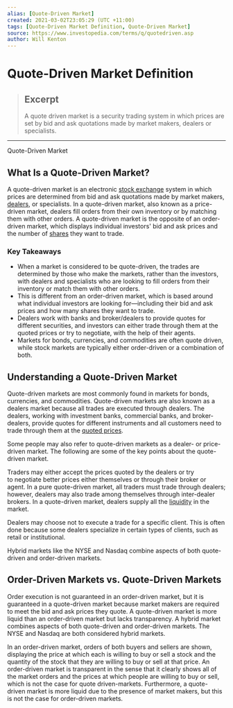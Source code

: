 ```yaml
---
alias: [Quote-Driven Market]
created: 2021-03-02T23:05:29 (UTC +11:00)
tags: [Quote-Driven Market Definition, Quote-Driven Market]
source: https://www.investopedia.com/terms/q/quotedriven.asp
author: Will Kenton
---
```


# Quote-Driven Market Definition

> ## Excerpt
> A quote driven market is a security trading system in which prices are set by bid and ask quotations made by market makers, dealers or specialists.

---

Quote-Driven Market
## What Is a Quote-Driven Market?

A quote-driven market is an electronic [stock exchange](https://www.investopedia.com/articles/basics/04/092404.asp) system in which prices are determined from bid and ask quotations made by market makers, [dealers](https://www.investopedia.com/terms/d/dealer.asp), or specialists. In a quote-driven market, also known as a price-driven market, dealers fill orders from their own inventory or by matching them with other orders. A quote-driven market is the opposite of an order-driven market, which displays individual investors' bid and ask prices and the number of [shares](https://www.investopedia.com/terms/s/shares.asp) they want to trade.

### Key Takeaways

-   When a market is considered to be quote-driven, the trades are determined by those who make the markets, rather than the investors, with dealers and specialists who are looking to fill orders from their inventory or match them with other orders.
-   This is different from an order-driven market, which is based around what individual investors are looking for—including their bid and ask prices and how many shares they want to trade.
-   Dealers work with banks and broker/dealers to provide quotes for different securities, and investors can either trade through them at the quoted prices or try to negotiate, with the help of their agents.
-   Markets for bonds, currencies, and commodities are often quote driven, while stock markets are typically either order-driven or a combination of both.

## Understanding a Quote-Driven Market

Quote-driven markets are most commonly found in markets for bonds, currencies, and commodities. Quote-driven markets are also known as a dealers market because all trades are executed through dealers. The dealers, working with investment banks, commercial banks, and broker-dealers, provide quotes for different instruments and all customers need to trade through them at the [quoted prices](https://www.investopedia.com/terms/q/quoted-price.asp).

Some people may also refer to quote-driven markets as a dealer- or price-driven market. The following are some of the key points about the quote-driven market.

Traders may either accept the prices quoted by the dealers or try to negotiate better prices either themselves or through their broker or agent. In a pure quote-driven market, all traders must trade through dealers; however, dealers may also trade among themselves through inter-dealer brokers. In a quote-driven market, dealers supply all the [liquidity](https://www.investopedia.com/terms/l/liquidity.asp) in the market.

Dealers may choose not to execute a trade for a specific client. This is often done because some dealers specialize in certain types of clients, such as retail or institutional.

Hybrid markets like the NYSE and Nasdaq combine aspects of both quote-driven and order-driven markets.

## Order-Driven Markets vs. Quote-Driven Markets

Order execution is not guaranteed in an order-driven market, but it is guaranteed in a quote-driven market because market makers are required to meet the bid and ask prices they quote. A quote-driven market is more liquid than an order-driven market but lacks transparency. A hybrid market combines aspects of both quote-driven and order-driven markets. The NYSE and Nasdaq are both considered hybrid markets.

In an order-driven market, orders of both buyers and sellers are shown, displaying the price at which each is willing to buy or sell a stock and the quantity of the stock that they are willing to buy or sell at that price. An order-driven market is transparent in the sense that it clearly shows all of the market orders and the prices at which people are willing to buy or sell, which is not the case for quote driven-markets. Furthermore, a quote-driven market is more liquid due to the presence of market makers, but this is not the case for order-driven markets.
